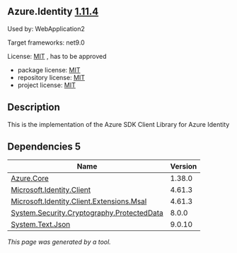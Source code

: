 Azure.Identity [1.11.4](https://www.nuget.org/packages/Azure.Identity/1.11.4)
--------------------

Used by: WebApplication2

Target frameworks: net9.0

License: [MIT](../../../../licenses/mit) , has to be approved

- package license: [MIT](https://licenses.nuget.org/MIT) 
- repository license: [MIT](https://github.com/Azure/azure-sdk-for-net) 
- project license: [MIT](https://github.com/Azure/azure-sdk-for-net/blob/Azure.Identity_1.11.4/sdk/identity/Azure.Identity/README.md) 

Description
-----------
This is the implementation of the Azure SDK Client Library for Azure Identity

Dependencies 5
-----------

|Name|Version|
|----------|:----|
|[Azure.Core](../../../../packages/nuget.org/azure.core/1.38.0)|1.38.0|
|[Microsoft.Identity.Client](../../../../packages/nuget.org/microsoft.identity.client/4.61.3)|4.61.3|
|[Microsoft.Identity.Client.Extensions.Msal](../../../../packages/nuget.org/microsoft.identity.client.extensions.msal/4.61.3)|4.61.3|
|[System.Security.Cryptography.ProtectedData](../../../../packages/nuget.org/system.security.cryptography.protecteddata/8.0.0)|8.0.0|
|[System.Text.Json](../../../../packages/nuget.org/system.text.json/9.0.10)|9.0.10|

*This page was generated by a tool.*